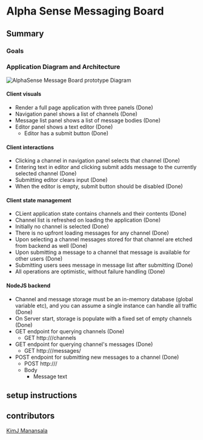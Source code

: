 # Alpha Sense Messaging Board

## Summary

### Goals


### Application Diagram and Architecture
![AlphaSense Message Board prototype Diagram](https://user-images.githubusercontent.com/40606399/119208904-1f5a9400-ba72-11eb-8aae-70b4bd271362.png)

#### Client visuals
 - Render a full page application with three panels (Done)
 - Navigation panel shows a list of channels (Done)
 - Message list panel shows a list of message bodies (Done)
 - Editor panel shows a text editor (Done)
   - Editor has a submit button (Done)

#### Client interactions
 - Clicking a channel in navigation panel selects that channel (Done)
 - Entering text in editor and clicking submit adds message to the currently selected channel (Done)
 - Submitting editor clears input (Done)
 - When the editor is empty, submit button should be disabled (Done)

#### Client state management
 - CLient application state contains channels and their contents (Done)
 - Channel list is refreshed on loading the application (Done)
 - Initially no channel is selected (Done)
 - There is no upfront loading messages for any channel (Done)
 - Upon selecting a channel messages stored for that channel are etched from backend as well (Done)
 - Upon submitting a message to a channel that message is available for other users (Done)
 - Submitting users sees message in message list after submitting (Done) 
 - All operations are optimistic, without failure handling (Done)

#### NodeJS backend
 - Channel and message storage must be an in-memory database (global variable etc), and you can assume a single instance can handle all traffic (Done)
 - On Server start, storage is populate with a fixed set of empty channels (Done)
 - GET endpoint for querying channels (Done)
   - GET http://<backend>/channels
 - GET endpoint for querying channel's messages (Done)
   - GET http://<backend>/messages/<channel>
 - POST endpoint for submitting new messages to a channel (Done) 
   - POST http://<backend>/<channel>
   - Body
     - Message text


## setup instructions

## contributors

[KimJ Manansala](https://github.com/KimjManansala)

